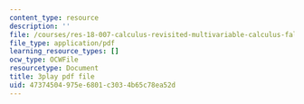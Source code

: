 ```yaml
---
content_type: resource
description: ''
file: /courses/res-18-007-calculus-revisited-multivariable-calculus-fall-2011/47374504975e6801c3034b65c78ea52d_JSs_dqq2uWo.pdf
file_type: application/pdf
learning_resource_types: []
ocw_type: OCWFile
resourcetype: Document
title: 3play pdf file
uid: 47374504-975e-6801-c303-4b65c78ea52d
---
```

